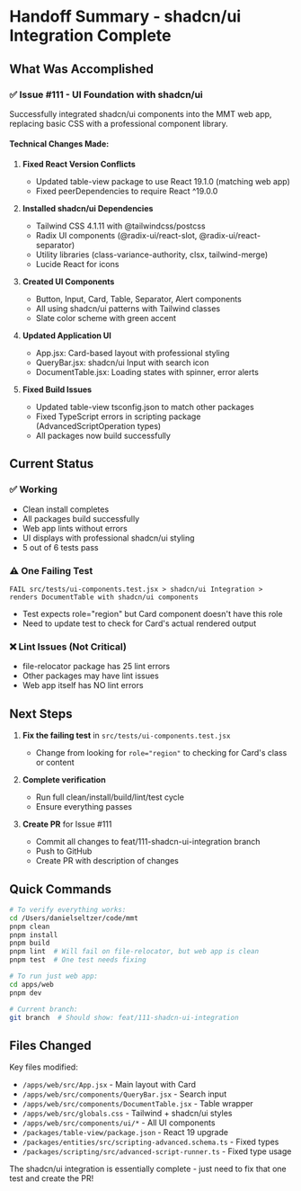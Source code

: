 # Handoff Summary - shadcn/ui Integration Complete

## What Was Accomplished

### ✅ Issue #111 - UI Foundation with shadcn/ui

Successfully integrated shadcn/ui components into the MMT web app, replacing basic CSS with a professional component library.

#### Technical Changes Made:

1. **Fixed React Version Conflicts**
   - Updated table-view package to use React 19.1.0 (matching web app)
   - Fixed peerDependencies to require React ^19.0.0

2. **Installed shadcn/ui Dependencies**
   - Tailwind CSS 4.1.11 with @tailwindcss/postcss
   - Radix UI components (@radix-ui/react-slot, @radix-ui/react-separator)
   - Utility libraries (class-variance-authority, clsx, tailwind-merge)
   - Lucide React for icons

3. **Created UI Components**
   - Button, Input, Card, Table, Separator, Alert components
   - All using shadcn/ui patterns with Tailwind classes
   - Slate color scheme with green accent

4. **Updated Application UI**
   - App.jsx: Card-based layout with professional styling
   - QueryBar.jsx: shadcn/ui Input with search icon
   - DocumentTable.jsx: Loading states with spinner, error alerts

5. **Fixed Build Issues**
   - Updated table-view tsconfig.json to match other packages
   - Fixed TypeScript errors in scripting package (AdvancedScriptOperation types)
   - All packages now build successfully

## Current Status

### ✅ Working
- Clean install completes
- All packages build successfully
- Web app lints without errors
- UI displays with professional shadcn/ui styling
- 5 out of 6 tests pass

### ⚠️ One Failing Test
```
FAIL src/tests/ui-components.test.jsx > shadcn/ui Integration > renders DocumentTable with shadcn/ui components
```
- Test expects role="region" but Card component doesn't have this role
- Need to update test to check for Card's actual rendered output

### ❌ Lint Issues (Not Critical)
- file-relocator package has 25 lint errors
- Other packages may have lint issues
- Web app itself has NO lint errors

## Next Steps

1. **Fix the failing test** in `src/tests/ui-components.test.jsx`
   - Change from looking for `role="region"` to checking for Card's class or content

2. **Complete verification**
   - Run full clean/install/build/lint/test cycle
   - Ensure everything passes

3. **Create PR** for Issue #111
   - Commit all changes to feat/111-shadcn-ui-integration branch
   - Push to GitHub
   - Create PR with description of changes

## Quick Commands

```bash
# To verify everything works:
cd /Users/danielseltzer/code/mmt
pnpm clean
pnpm install
pnpm build
pnpm lint  # Will fail on file-relocator, but web app is clean
pnpm test  # One test needs fixing

# To run just web app:
cd apps/web
pnpm dev

# Current branch:
git branch  # Should show: feat/111-shadcn-ui-integration
```

## Files Changed

Key files modified:
- `/apps/web/src/App.jsx` - Main layout with Card
- `/apps/web/src/components/QueryBar.jsx` - Search input
- `/apps/web/src/components/DocumentTable.jsx` - Table wrapper
- `/apps/web/src/globals.css` - Tailwind + shadcn/ui styles
- `/apps/web/src/components/ui/*` - All UI components
- `/packages/table-view/package.json` - React 19 upgrade
- `/packages/entities/src/scripting-advanced.schema.ts` - Fixed types
- `/packages/scripting/src/advanced-script-runner.ts` - Fixed type usage

The shadcn/ui integration is essentially complete - just need to fix that one test and create the PR!